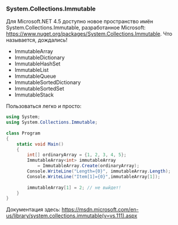 ﻿### System.Collections.Immutable

Для Microsoft.NET 4.5 доступно новое пространство имён System.Collections.Immutable, разработанное Microsoft: https://www.nuget.org/packages/System.Collections.Immutable. Что называется, дождались!

* ImmutableArray
* ImmutableDictionary
* ImmutableHashSet
* ImmutableList
* ImmutableQueue
* ImmutableSortedDictionary
* ImmutableSortedSet
* ImmutableStack

Пользоваться легко и просто:

```csharp
using System;
using System.Collections.Immutable;
 
class Program
{
    static void Main()
    {
        int[] ordinaryArray = {1, 2, 3, 4, 5};
        ImmutableArray<int> immutableArray 
            = ImmutableArray.Create(ordinaryArray);
        Console.WriteLine("Length={0}", immutableArray.Length);
        Console.WriteLine("Item[1]={0}",immutableArray[1]);
 
        immutableArray[1] = 2; // не выйдет!
    }
}
```

Документация здесь: https://msdn.microsoft.com/en-us/library/system.collections.immutable(v=vs.111).aspx
